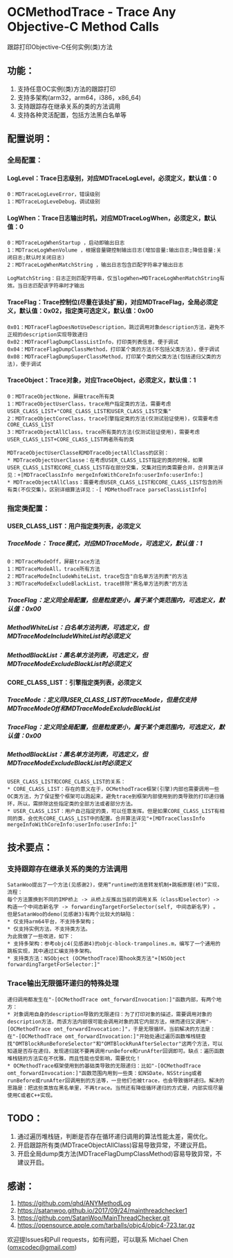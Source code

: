OCMethodTrace - Trace Any Objective-C Method Calls
===========================
跟踪打印Objective-C任何实例(类)方法

## 功能：
1. 支持任意OC实例(类)方法的跟踪打印
2. 支持多架构(arm32，arm64，i386，x86_64)
3. 支持跟踪存在继承关系的类的方法调用
4. 支持各种灵活配置，包括方法黑白名单等

## 配置说明：
### 全局配置：
#### LogLevel：Trace日志级别，对应MDTraceLogLevel，必须定义，默认值：0
    0：MDTraceLogLeveError，错误级别
    1：MDTraceLogLeveDebug，调试级别

#### LogWhen：Trace日志输出时机，对应MDTraceLogWhen，必须定义，默认值：0
    0：MDTraceLogWhenStartup ，启动即输出日志
    1：MDTraceLogWhenVolume ，根据音量键控制输出日志(增加音量:输出日志;降低音量:关闭日志;默认时关闭日志)
    2：MDTraceLogWhenMatchString ，输出日志包含匹配字符串才输出日志
    
    LogMatchString：日志正则匹配字符串，仅当logWhen=MDTraceLogWhenMatchString有效。当日志匹配该字符串时才输出

#### TraceFlag：Trace控制位(尽量在该处扩展)，对应MDTraceFlag，全局必须定义，默认值：0x02，指定类可选定义，默认值：0x00
    0x01：MDTraceFlagDoesNotUseDescription，跳过调用对象description方法，避免不正规的description实现导致递归
    0x02：MDTraceFlagDumpClassListInfo，打印类列表信息，便于调试
    0x04：MDTraceFlagDumpClassMethod，打印某个类的方法(不包括父类方法)，便于调试
    0x08：MDTraceFlagDumpSuperClassMethod，打印某个类的父类方法(包括递归父类的方法)，便于调试

#### TraceObject：Trace对象，对应TraceObject，必须定义，默认值：1
    0：MDTraceObjectNone，屏蔽trace所有类
    1：MDTraceObjectUserClass，trace用户指定类的方法，需要考虑USER_CLASS_LIST+"CORE_CLASS_LIST和USER_CLASS_LIST交集"
    2：MDTraceObjectCoreClass，trace引擎指定类的方法(仅测试验证使用)，仅需要考虑CORE_CLASS_LIST
    3：MDTraceObjectAllClass，trace所有类的方法(仅测试验证使用)，需要考虑USER_CLASS_LIST+CORE_CLASS_LIST两者所有的类
    
    MDTraceObjectUserClasse和MDTraceObjectAllClass的区别：
    * MDTraceObjectUserClasse：在考虑USER_CLASS_LIST指定的类的时候，如果USER_CLASS_LIST和CORE_CLASS_LIST存在部分交集，交集对应的类需要合并，合并算法详见：+[MDTraceClassInfo mergeInfoWithCoreInfo:userInfo:userInfo:]
    * MDTraceObjectAllClass：需要考虑USER_CLASS_LIST和CORE_CLASS_LIST包含的所有类(不仅交集)。区别详细算法详见：-[ MDMethodTrace parseClassListInfo]

### 指定类配置：
#### USER_CLASS_LIST：用户指定类列表，必须定义
##### TraceMode： Trace模式，对应MDTraceMode，可选定义，默认值：1
    0：MDTraceModeOff，屏蔽trace方法
    1：MDTraceModeAll，trace所有方法
    2：MDTraceModeIncludeWhiteList，trace包含"白名单方法列表"的方法
    3：MDTraceModeExcludeBlackList，trace排除"黑名单方法列表"的方法
##### TraceFlag：定义同全局配置，但是粒度更小，属于某个类范围内，可选定义，默认值：0x00
##### MethodWhiteList：白名单方法列表，可选定义，但MDTraceModeIncludeWhiteList时必须定义
##### MethodBlackList：黑名单方法列表，可选定义，但MDTraceModeExcludeBlackList时必须定义

#### CORE_CLASS_LIST：引擎指定类列表，必须定义
##### TraceMode：定义同USER_CLASS_LIST的TraceMode，但是仅支持MDTraceModeOff和MDTraceModeExcludeBlackList
##### TraceFlag：定义同全局配置，但是粒度更小，属于某个类范围内，可选定义，默认值：0x00
##### MethodBlackList：黑名单方法列表，可选定义，但MDTraceModeExcludeBlackList时必须定义

    USER_CLASS_LIST和CORE_CLASS_LIST的关系：
    * CORE_CLASS_LIST：存在的意义在于，OCMethodTrace框架(引擎)内部也需要调用一些OC类方法，为了保证整个框架可以跑起来，避免trace到框架内部使用到的类导致的打印递归循环，所以，需排除这些指定类的全部方法或者部分方法。
    * USER_CLASS_LIST：用户自己指定的类，可以任意发挥。但是如果CORE_CLASS_LIST有相同的类，会优先CORE_CLASS_LIST中的配置。合并算法详见"+[MDTraceClassInfo mergeInfoWithCoreInfo:userInfo:userInfo:]"

## 技术要点：
### 支持跟踪存在继承关系的类的方法调用  
    SatanWoo提出了一个方法(见感谢2)，使用“runtime的消息转发机制+跳板原理(桥)”实现，流程：
    每个方法置换到不同的IMP桥上 -> 从桥上反推出当前的调用关系（class和selector）-> 构造一个中间态新名字 -> forwardingTargetForSelector(self, 中间态新名字) 。
    但是SatanWoo的demo(见感谢3)有两个比较大的缺陷：
    * 仅支持arm64平台，不支持多架构；
    * 仅支持实例方法，不支持类方法。
    为此我做了一些改进，如下：
    * 支持多架构：参考objc4(见感谢4)的objc-block-trampolines.m，编写了一个通用的跳板实现，其中通过汇编支持多架构。
    * 支持类方法：NSObject (OCMethodTrace)需hook类方法"+[NSObject forwardingTargetForSelector:]"
### Trace输出无限循环递归的特殊处理
    递归调用都发生在"-[OCMethodTrace omt_forwardInvocation:]"函数内部，有两个地方：
    * 对象调用自身的description导致的无限递归：为了打印对象的描述，需要调用对象的description方法，而该方法内部很可能会调用对象的其它内部方法，继而递归又调用"-[OCMethodTrace omt_forwardInvocation:]"，于是无限循环。当前解决的方法是：在"-[OCMethodTrace omt_forwardInvocation:]"开始处通过遍历函数堆栈链查找"OMTBlockRunBeforeSelector"和"OMTBlockRunAfterSelector"这两个方法，可以知道是否存在递归，发现递归就不要再调用runBefore和runAfter回调即可。缺点：遍历函数堆栈链的方法实在不优雅，而且性能也受影响，需要优化！
    * OCMethodTrace框架使用到的基础类导致的无限递归：比如"-[OCMethodTrace omt_forwardInvocation:]"函数范围内用到一些类：如NSDate，NSString或者runBefore或runAfter回调用到的方法等，一旦他们也被trace，也会导致循环递归。解决的思路是：把这些类放在黑名单里，不再trace。当然还有降低循环递归的方式是，内部实现尽量使用C或者C++实现。

## TODO：
1. 通过遍历堆栈链，判断是否存在循环递归调用的算法性能太差，需优化。
2. 开启跟踪所有类(MDTraceObjectAllClass)容易导致异常，不建议开启。
3. 开启全局dump类方法(MDTraceFlagDumpClassMethod)容易导致异常，不建议开启。

## 感谢：
1. https://github.com/qhd/ANYMethodLog
2. https://satanwoo.github.io/2017/09/24/mainthreadchecker1
3. https://github.com/SatanWoo/MainThreadChecker.git
4. https://opensource.apple.com/tarballs/objc4/objc4-723.tar.gz

欢迎提Issues和Pull requests，如有问题，可以联系 Michael Chen (omxcodec@gmail.com)
